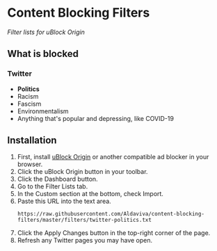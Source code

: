 # Content Blocking Filters
*Filter lists for uBlock Origin*

## What is blocked
### Twitter
- **Politics**
- Racism
- Fascism
- Environmentalism
- Anything that's popular and depressing, like COVID-19

## Installation
1. First, install [uBlock Origin](https://github.com/gorhill/uBlock/#installation) or another compatible ad blocker in your browser.
1. Click the uBlock Origin button in your toolbar.
1. Click the Dashboard button.
1. Go to the Filter Lists tab.
1. In the Custom section at the bottom, check Import.
1. Paste this URL into the text area.
    ```
    https://raw.githubusercontent.com/Aldaviva/content-blocking-filters/master/filters/twitter-politics.txt
    ```
1. Click the Apply Changes button in the top-right corner of the page.
1. Refresh any Twitter pages you may have open.
